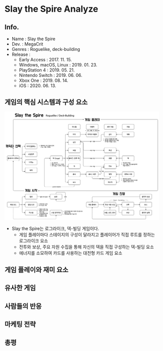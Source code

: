 # Slay the Spire Analyze

## Info.
- Name : Slay the Spire
- Dev. : MegaCrit
- Genres : Roguelike, deck-building
- Release : 
  - Early Access : 2017. 11. 15.
  - Windows, macOS, Linux : 2019. 01. 23.
  - PlayStation 4 : 2019. 05. 21.
  - Nintendo Switch : 2019. 06. 06.
  - Xbox One : 2019. 08. 14.
  - iOS : 2020. 06. 13.
  
## 게임의 핵심 시스템과 구성 요소
![Slay the Spire Info](https://raw.githubusercontent.com/muffler01/game-analyze/main/slay%20the%20spire/img/Slay%20the%20Spire%20Info.png)
- Slay the Spire는 로그라이크, 덱-빌딩 게임이다.
  - 게임 플레이마다 스테이지의 구성이 달라지고 플레이어가 직접 루트를 정하는 로그라이크 요소
  - 전투와 보상, 주요 자원 수집을 통해 자신의 덱을 직접 구성하는 덱-빌딩 요소
  - 에너지를 소모하여 카드를 사용하는 대전형 카드 게임 요소

## 게임 플레이와 재미 요소

## 유사한 게임

## 사람들의 반응

## 마케팅 전략

## 총평
